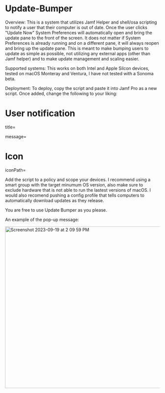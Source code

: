# Update-Bumper

Overview:
This is a system that utilizes Jamf Helper and shell/osa scripting to notify a user that their computer is out of date. Once the user clicks "Update Now" System Preferences will automatically open and bring the update pane to the front of the screen.
It does not matter if System Preferences is already running and on a different pane, it will always reopen and bring up the update pane. This is meant to make bumping users to update as simple as possible, not utilizing any external apps (other than Jamf helper) and to make update management and scaling easier. 

Supported systems:
This works on both Intel and Apple Silcon devices, tested on macOS Monteray and Ventura, I have not tested with a Sonoma beta.


Deployment:
To deploy, copy the script and paste it into Jamf Pro as a new script.
Once added, change the following to your liking:

# User notification
title=

message=
# Icon
iconPath=

Add the script to a policy and scope your devices. I recommend using a smart group with the target minumum OS version, also make sure to exclude hardware that is not able to run the lastest versions of macOS.
I would also recomend pushing a config profile that tells computers to automatically download updates as they release.

You are free to use Update Bumper as you please.

An example of the pop-up message:

<img width="526" alt="Screenshot 2023-09-19 at 2 09 59 PM" src="https://github.com/TheMacGamer92/Update-Bumper/assets/145491705/3aa691a6-9923-4072-8725-b1628896642c">
